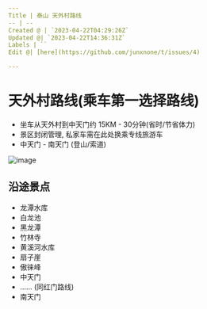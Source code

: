 ```yaml
---
Title | 泰山 天外村路线
-- | --
Created @ | `2023-04-22T04:29:26Z`
Updated @| `2023-04-22T14:36:31Z`
Labels | ``
Edit @| [here](https://github.com/junxnone/t/issues/4)

---
```

# 天外村路线(乘车第一选择路线)
- 坐车从天外村到中天门约 15KM - 30分钟(省时/节省体力)
- 景区封闭管理, 私家车需在此处换乘专线旅游车
- 中天门 - 南天门 (登山/索道)

![image](https://user-images.githubusercontent.com/2216970/233764246-c253a510-b6fd-43f8-9908-ba8172a9ac8b.png)

## 沿途景点

- 龙潭水库
- 白龙池
- 黑龙潭
- 竹林寺
- 黄溪河水库
- 扇子崖
- 傲徕峰
- 中天门
- ...... (同红门路线)
- 南天门


